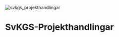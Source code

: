 ![svkgs_projekthandlingar](https://github.com/svkau/SvKGS-Projekthandlingar/assets/13225565/8af99d77-6ea7-482b-a638-b4e189f353c8)

# SvKGS-Projekthandlingar
